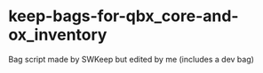 # keep-bags-for-qbx_core-and-ox_inventory
Bag script made by SWKeep but edited by me (includes a dev bag)
